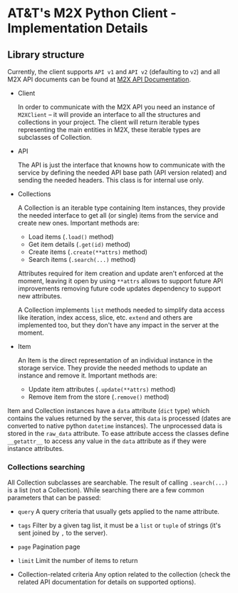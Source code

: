 # AT&T's M2X Python Client - Implementation Details

## Library structure

Currently, the client supports `API v1` and `API v2` (defaulting to `v2`) and
all M2X API documents can be found at [M2X API
Documentation](https://m2x.att.com/developer/documentation/v2/overview).


* Client

  In order to communicate with the M2X API you need an instance of `M2XClient`
  – it will provide an interface to all the structures and collections in your
  project. The client will return iterable types representing the main entities
  in M2X, these iterable types are subclasses of Collection.

* API

  The API is just the interface that knowns how to communicate with the
  service by defining the needed API base path (API version related) and
  sending the needed headers. This class is for internal use only.

* Collections

  A Collection is an iterable type containing Item instances, they provide the
  needed interface to get all (or single) items from the service and create new
  ones. Important methods are:

  - Load items (`.load()` method)
  - Get item details (`.get(id)` method)
  - Create items (`.create(**attrs)` method)
  - Search items (`.search(...)` method)

  Attributes required for item creation and update aren't enforced at the
  moment, leaving it open by using `**attrs` allows to support future API
  improvements removing future code updates dependency to support new
  attributes.

  A Collection implements `list` methods needed to simplify data access like
  iteration, index access, slice, etc. `extend` and others are implemented
  too, but they don't have any impact in the server at the moment.

* Item

  An Item is the direct representation of an individual instance in the
  storage service. They provide the needed methods to update an instance and
  remove it. Important methods are:

  - Update item attributes (`.update(**attrs)` method)
  - Remove item from the store (`.remove()` method)

Item and Collection instances have a `data` attribute (`dict` type) which
contains the values returned by the server, this `data` is processed (dates
are converted to native python `datetime` instances). The unprocessed data is
stored in the `raw_data` attribute. To ease attribute access the classes
define `__getattr__` to access any value in the `data` attribute as if they
were instance attributes.


### Collections searching

All Collection subclasses are searchable. The result of calling `.search(...)`
is a list (not a Collection). While searching there are a few common
parameters that can be passed:

* `query`
  A query criteria that usually gets applied to the name attribute.

* `tags`
  Filter by a given tag list, it must be a `list` or `tuple` of strings
  (it's sent joined by `,` to the server).

* `page`
  Pagination page

* `limit`
  Limit the number of items to return

* Collection-related criteria
  Any option related to the collection (check the related API documentation for
  details on supported options).
